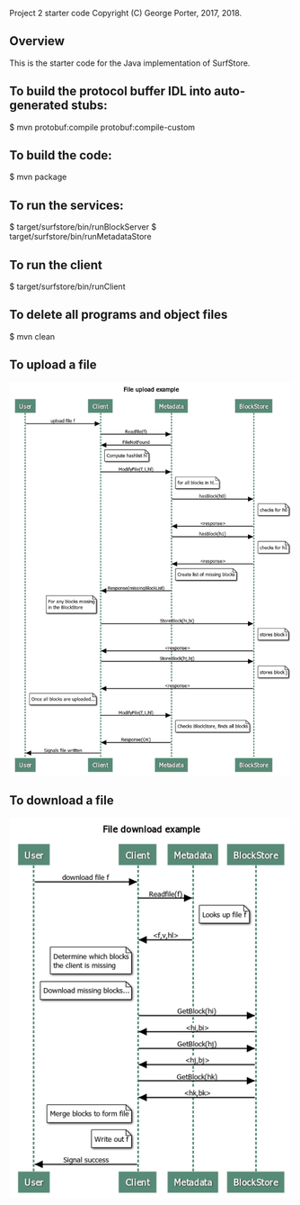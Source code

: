 Project 2 starter code
Copyright (C) George Porter, 2017, 2018.

## Overview

This is the starter code for the Java implementation of SurfStore.

## To build the protocol buffer IDL into auto-generated stubs:

$ mvn protobuf:compile protobuf:compile-custom

## To build the code:

$ mvn package

## To run the services:

$ target/surfstore/bin/runBlockServer
$ target/surfstore/bin/runMetadataStore

## To run the client

$ target/surfstore/bin/runClient

## To delete all programs and object files

$ mvn clean

## To upload a file
![upload work flow](https://github.com/sjt-moon/Distributed-DropBox/blob/master/uploadExample.png)

## To download a file
![download work flow](https://github.com/sjt-moon/Distributed-DropBox/blob/master/downloadExample.png)
